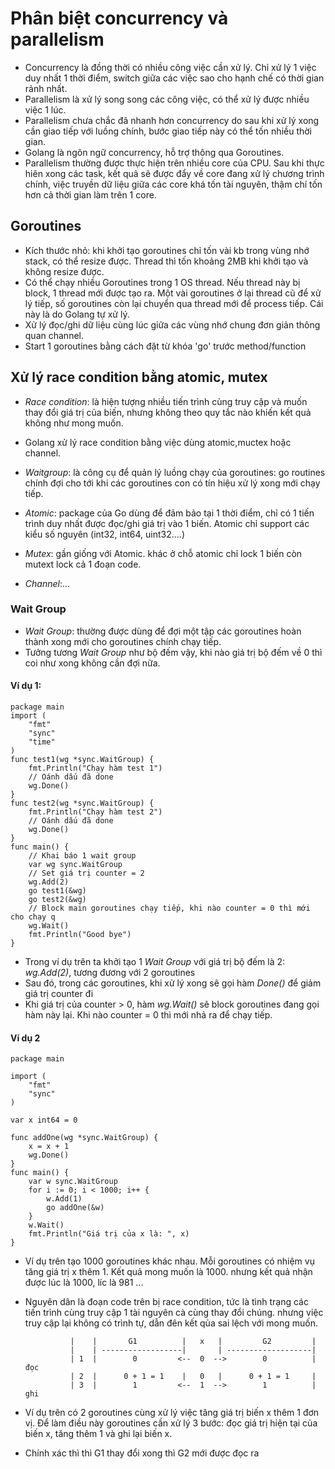 # Phân biệt concurrency và parallelism
- Concurrency là đồng thời có nhiều công việc cần xử lý. Chỉ xử lý 1 việc duy nhất 1 thời điểm, switch giữa các việc sao cho hạnh chế có thời gian rảnh nhất.
- Parallelism là xử lý song song các công việc, có thể xử lý được nhiều việc 1 lúc.
- Parallelism chưa chắc đã nhanh hơn concurrency do sau khi xử lý xong cần giao tiếp với luồng chính, bước giao tiếp này có thể tốn nhiều thời gian.
- Golang là ngôn ngữ concurrency, hỗ trợ thông qua Goroutines.
- Parallelism thường được thực hiện trên nhiều core của CPU. Sau khi thực hiên xong các task, kết quả sẽ được đẩy về core đang xử lý chương trình chính, việc truyền dữ liệu giữa các core khá tốn tài nguyên, thậm chí tốn hơn cả thời gian làm trên 1 core.

## Goroutines
- Kích thước nhỏ: khi khởi tạo goroutines chỉ tốn vài kb trong vùng nhớ stack, có thể resize được. Thread thì tốn khoảng 2MB khi khởi tạo và không resize được.
- Có thể chạy nhiều Goroutines trong 1 OS thread. Nếu thread này bị block, 1 thread mới được tạo ra. Một vài goroutines ở lại thread cũ để xử lý tiếp, số goroutines còn lại chuyển qua thread mới để process tiếp. Cái này là do Golang tự xử lý.
- Xử lý đọc/ghi dữ liệu cùng lúc giữa các vùng nhớ chung đơn giản thông quan channel.
- Start 1 goroutines bằng cách đặt từ khóa 'go' trước method/function

## Xử lý race condition bằng atomic, mutex
- *Race condition*: là hiện tượng nhiều tiến trình cùng truy cập và muốn thay đổi giá trị của biến, nhưng không theo quy tắc nào khiến kết quả không như mong muốn.
- Golang xử lý race condition bằng việc dùng atomic,muctex hoặc channel.
- *Waitgroup*: là công cụ để quản lý luồng chạy của goroutines: go routines chính đợi cho tới khi các goroutines con có tín hiệu xử lý xong mới chạy tiếp.
- *Atomic*: package của Go dùng để đảm bảo tại 1 thời điểm, chỉ có 1 tiến trình duy nhất được đọc/ghi giá trị vào 1 biến. Atomic chỉ support các kiểu số nguyên (int32, int64, uint32....)

- *Mutex*: gần giống với Atomic. khác ở chỗ atomic chỉ lock 1 biến còn mutext lock cả 1 đoạn code.
- *Channel*:...

### Wait Group
- *Wait Group*: thường được dùng để đợi một tập các goroutines hoàn thành xong mới cho goroutines chính chạy tiếp.
- Tưởng tương *Wait Group* như bộ đếm vậy, khi nào giá trị bộ đếm về 0 thì coi như xong không cần đợi nữa.
#### Ví dụ 1: 
```
package main
import (
	"fmt"
	"sync"
	"time"
)
func test1(wg *sync.WaitGroup) {
	fmt.Println("Chạy hàm test 1")
	// Oánh dấu đã done
	wg.Done()
}
func test2(wg *sync.WaitGroup) {
	fmt.Println("Chạy hàm test 2")
	// Oánh dấu đã done
	wg.Done()
}
func main() {
	// Khai báo 1 wait group
	var wg sync.WaitGroup
	// Set giá trị counter = 2
	wg.Add(2)
	go test1(&wg)
	go test2(&wg)
	// Block main goroutines chạy tiếp, khi nào counter = 0 thì mới cho chạy q
	wg.Wait()
	fmt.Println("Good bye")
}
```
- Trong ví dụ trên ta khởi tạo 1 *Wait Group* với giá trị bộ đếm là 2: *wg.Add(2)*, tương đương  với 2 goroutines
- Sau đó, trong các goroutines, khi xử lý xong sẽ gọi hàm *Done()* để giảm giá trị counter đi
- Khi giá trị của counter > 0, hàm *wg.Wait()* sẽ block goroutines đang gọi hàm này lại. Khi nào counter = 0 thì mới nhả ra để chạy tiếp.
#### Ví dụ 2
```
package main

import (
	"fmt"
	"sync"
)

var x int64 = 0

func addOne(wg *sync.WaitGroup) {
	x = x + 1
	wg.Done()
}
func main() {
	var w sync.WaitGroup
	for i := 0; i < 1000; i++ {
		w.Add(1)
		go addOne(&w)
	}
	w.Wait()
	fmt.Println("Giá trị của x là: ", x)
}
```
- Ví dụ trên tạo 1000 goroutines khác nhau. Mỗi goroutines có nhiệm vụ tăng giá trị x thêm 1. Kết quả mong muốn là 1000. nhưng kết quả nhận được lúc là 1000, líc là 981 ...
- Nguyên dân là đoạn code trên bị race condition, tức là  tình trạng các tiến trình cùng truy cập 1 tài nguyên cà cùng thay đổi chúng. nhưng việc truy cập lại không có trình tự, dẫn đên kết qủa sai lệch với mong muốn.

                |    |       G1          |   x   |         G2         |
                |    | ------------------|       | -------------------|
                | 1  |        0         <--  0  -->        0          |  đọc
                | 2  |      0 + 1 = 1    |   0   |      0 + 1 = 1     |
                | 3  |        1         <--  1  -->        1          |  ghi
- Ví dụ trên có 2 goroutines cùng xử lý việc tăng giá trị biến x thêm 1 đơn vị. Để làm điều này goroutines cần xử lý 3 bước: đọc giá trị hiện tại của biến x, tăng thêm 1 và ghi lại biến x.
- Chính xác thì thì G1 thay đổi xong thì G2 mới được đọc ra